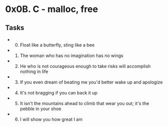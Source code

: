 # 0x0B. C - malloc, free
## Tasks
* 0. Float like a butterfly, sting like a bee
* 1. The woman who has no imagination has no wings
* 2. He who is not courageous enough to take risks will accomplish nothing in life
* 3. If you even dream of beating me you'd better wake up and apologize
* 4. It's not bragging if you can back it up
* 5. It isn't the mountains ahead to climb that wear you out; it's the pebble in your shoe
* 6. I will show you how great I am

